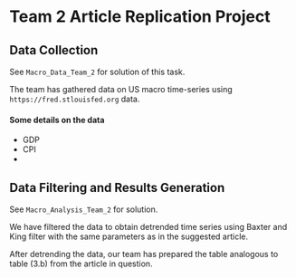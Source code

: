 # Team 2 Article Replication Project

## Data Collection
See `Macro_Data_Team_2` for solution of this task.

The team has gathered data on US macro time-series using `https://fred.stlouisfed.org` data.

#### Some details on the data
- GDP
- CPI
- 


## Data Filtering and Results Generation
See `Macro_Analysis_Team_2` for solution.

We have filtered the data to obtain detrended time series using Baxter and King filter with the same parameters as in the suggested article.

After detrending the data, our team has prepared the table analogous to table (3.b) from the article in question.




